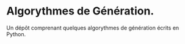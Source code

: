 # Algorythmes de Génération.
Un dépôt comprenant quelques algorythmes de génération écrits en Python.
